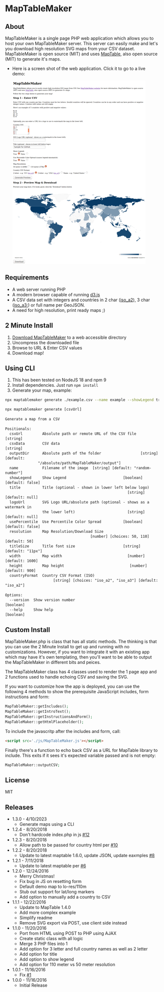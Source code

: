 # MapTableMaker

## About

MapTableMaker is a single page PHP web application which allows you to  host your
own MapTableMaker server. This server can
 easily make and let's you download high resolution SVG maps from your CSV dataset.
MapTableMaker is open source (MIT) and
uses <a href="https://github.com/Packet-Clearing-House/maptable">MapTable</a>, also open source (MIT)
to generate it's maps.

* Here is a screen shot of the web application.  Click it to go to a
live demo:
  
  [![](./data/screenshot.png)](https://plip.com/MapTableMaker/)

## Requirements

* A web server running PHP
* A modern browser capable of running [d3.js](https://d3js.org/)
* A CSV data set with integers and countries in
2 char ([iso_a2](https://en.wikipedia.org/wiki/ISO_3166-1_alpha-2)),
3 char ([iso_a3:](https://en.wikipedia.org/wiki/ISO_3166-1_alpha-3))
or full name per GeoJSON.
* A need for high resolution, print ready maps ;)

## 2 Minute Install

1. [Download MapTableMaker](https://github.com/Packet-Clearing-House/MapTableMaker/archive/1.0.zip) to a web accessible directory
1. Uncompress the downloaded file
1. Browse to URL & Enter CSV values
1. Download map!

## Using CLI

1. This has been tested on NodeJS 18 and npm 9
1. Install dependencies. Just run `npm install`
1. Generate your map, example:

```sh
npx maptablemaker generate ./example.csv --name example --showLegend true --title "My example" --countryFormat iso_a2 --usePercentile true
```

```
npx maptablemaker generate [csvUrl]

Generate a map from a CSV

Positionals:
  csvUrl         Absolute path or remote URL of the CSV file            [string]
  csvData        CSV data                                               [string]
  outputDir      Absolute path of the folder                  [string] [default:
               "/absolute/path/MapTableMaker/output"]
  name           Filename of the image  [string] [default: "random-number"]
  showLegend     Show Legend                          [boolean] [default: false]
  title          Title (optional - shown in lower left below logo)
                                                        [string] [default: null]
  logoUrl        SVG Logo URL/absolute path (optional - shows as a watermark in
                 the lower left)                        [string] [default: null]
  usePercentile  Use Percentile Color Spread          [boolean] [default: false]
  resolution     Map Resolution/Download Size
                                       [number] [choices: 50, 110] [default: 50]
  titleSize      Title font size                      [string] [default: "11px"]
  width          Map width                              [number] [default: 1600]
  height         Map height                              [number] [default: 900]
  countryFormat  Country CSV Format (ISO)
                      [string] [choices: "iso_a2", "iso_a3"] [default: "iso_a2"]

Options:
  --version  Show version number                                       [boolean]
  --help     Show help                                                 [boolean]
```

## Custom Install

MapTableMaker.php is class that has all static methods. The thinking is that
you can use the 2 Minute Install to get up and running with no customizations.
However, if you want to integrate it with an existing app which may have it's
own templating, then you'll want to be able to output the MapTableMaker
in different bits and peices.

The MapTableMaker class has 4 classes used to render the 1 page app
and 2 functions used to handle echoing CSV and saving the SVG.  

If you want to customize
how the app is deployed, you can use the following 4 methods to show the prerequisite
JavaScript includes, form instructions and form:

```php
MapTableMaker::getIncludes();
MapTableMaker::getIntroText();
MapTableMaker::getInstructionsAndForm();
MapTableMaker::getHtmlPlaceholder();
```

To include the javascritp after the includes and form, call:

```html
<script src='./js/MapTableMaker.js'></script>
```

Finally there's a function to echo back CSV as a URL
for MapTable library to include. This exits if it sees
it's expected variable passed and is not empty:

```php
MapTableMaker::outputCSV;
```

## License

MIT

## Releases

* 1.3.0 - 4/10/2023
  * Generate maps using a CLI
* 1.2.4 - 8/20/2018
  * Don't hardcode index.php in js [#12](https://github.com/Packet-Clearing-House/MapTableMaker/issues/12)
* 1.2.3 - 8/20/2018
  * Allow path to be passed for country html per [#10](https://github.com/Packet-Clearing-House/MapTableMaker/issues/10)
* 1.2.2 - 8/20/2018
  * Update to latest maptable 1.6.0, update JSON, update eaxmples [#8](https://github.com/Packet-Clearing-House/MapTableMaker/issues/8)
* 1.2.1 - 7/11/2018
  * Update to latest maptable per [#6](https://github.com/Packet-Clearing-House/MapTableMaker/issues/6)
* 1.2.0 - 12/24/2016
  * Merry Christmas!
  * Fix bug in JS on resetting form
  * Default demo map to lo-res/110m
  * Stub out support for lat/long markers
  * Add option to manually add a country to CSV
* 1.1.1 - 12/22/2016
  * Update to MapTable 1.4.0
  * Add more complex example
  * Simplify readme
  * Remove SVG export via POST, use client side instead
* 1.1.0 - 11/20/2016
  * Port from HTML using POST to PHP using AJAX
  * Create static class with all logic
  * Merge 3 PHP files into 1
  * Add option for 3 letter and full country names as well as 2 letter
  * Add option for title
  * Add option to show legend
  * Add option for 110 meter vs 50 meter resolution
* 1.0.1 - 11/16/2016
  * Fix [#1](https://github.com/Packet-Clearing-House/MapTableMaker/pull/2)
* 1.0.0 - 11/16/2016
  * Initial Release
